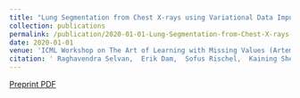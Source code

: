 ```yaml
---
title: "Lung Segmentation from Chest X-rays using Variational Data Imputation"
collection: publications
permalink: /publication/2020-01-01-Lung-Segmentation-from-Chest-X-rays-using-Variational-Data-Imputation
date: 2020-01-01
venue: 'ICML Workshop on The Art of Learning with Missing Values (Artemiss-2020)'
citation: ' Raghavendra Selvan,  Erik Dam,  Sofus Rischel,  Kaining Sheng,  Mads Nielsen,  Akshay Pai, &quot;Lung Segmentation from Chest X-rays using Variational Data Imputation.&quot; ICML Workshop on The Art of Learning with Missing Values (Artemiss), 2020.'
---
```

[Preprint PDF](https://arxiv.org/pdf/2005.10052)

